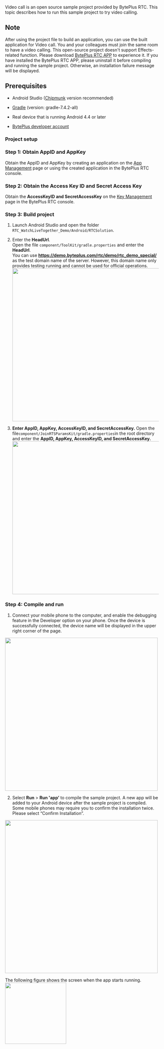 Video call is an open source sample project provided by BytePlus RTC. This topic describes how to run this sample project to try video calling.

## **Note**

After using the project file to build an application, you can use the built application for Video call.
You and your colleagues must join the same room to have a video calling.
This open-source project doesn't support Effects-related function. Please download [BytePlus RTC APP](https://docs.byteplus.com/byteplus-rtc/docs/75707#download-solution-demo) to experience it.
If you have installed the BytePlus RTC APP, please uninstall it before compiling and running the sample project. Otherwise, an installation failure message will be displayed.

## **Prerequisites**

- Android Studio ([Chipmunk](https://developer.android.com/studio/releases) version recommended)
	

- [Gradle](https://gradle.org/releases/) (version: gradle-7.4.2-all)
	

- Real device that is running Android 4.4 or later
	

- [BytePlus developer account](https://console.byteplus.com/auth/login/)
	

### **Project setup**

### **Step 1: Obtain AppID and AppKey**

Obtain the AppID and AppKey by creating an application on the [App Management](https://console.byteplus.com/rtc/listRTC) page or using the created application in the BytePlus RTC console.

### **Step 2: Obtain the Access Key ID and Secret Access Key**

Obtain the **AccessKeyID and SecretAccessKey** on the [Key Management](https://console.byteplus.com/iam/keymanage) page in the BytePlus RTC console.

### **Step 3: Build project**

1. Launch Android Studio and open the folder `RTC_WatchLiveTogether_Demo/Android/RTCSolution`.
	

2. Enter the **HeadUrl**.<br>
	Open the file `component/ToolKit/gradle.properties` and enter the **HeadUrl**.<br>
    You can use **https://demo.byteplus.com/rtc/demo/rtc_demo_special/** as the test domain name of the server. However, this domain name only provides testing running and cannot be used for official operations.
    <img src="https://lf3-static.bytednsdoc.com/obj/eden-cn/pkupenuhr/androidlogin.png" width="500px" >

3. **Enter AppID, AppKey, AccessKeyID, and SecretAccessKey.** 
	Open the file`component/JoinRTSParamsKit/gradle.properties`in the root directory and enter the **AppID, AppKey, AccessKeyID, and SecretAccessKey.** <br>
    <img src="https://lf3-static.bytednsdoc.com/obj/eden-cn/pkupenuhr/androidappid.png" width="500px" >

### **Step 4: Compile and run**

1. Connect your mobile phone to the computer, and enable the debugging feature in the Developer option on your phone. Once the device is successfully connected, the device name will be displayed in the upper right corner of the page.
<img src="https://portal.volccdn.com/obj/volcfe/cloud-universal-doc/upload_cdaddefa6288c02647ed31cc7f9b704a.png" width="500px" >


2. Select **Run** > **Run 'app’** to compile the sample project. A new app will be added to your Android device after the sample project is compiled. Some mobile phones may require you to confirm the installation twice. Please select “Confirm Installation”.<br>
<img src="https://portal.volccdn.com/obj/volcfe/cloud-universal-doc/upload_a1d79391662abafc5ff5965453a49070.png" width="500px" >

The following figure shows the screen when the app starts running.<br>
<img src="https://portal.volccdn.com/obj/volcfe/cloud-universal-doc/upload_8dba08769cb16c0a93724fa34a23c452.jpg" width="200px" >
